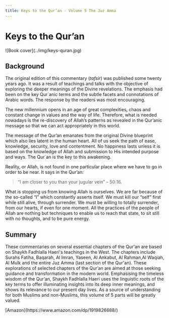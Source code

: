 ```yaml
---
title: Keys to the Qur’an - Volume 5 The Juz Amma
---
```


# Keys to the Qur’an

<div markdown="1" class="cover-image">
![Book cover](../img/keys-quran.jpg)
</div>

## Background

The original edition of this commentary (_tafsir_) was published some twenty years ago. It was a result of teachings and talks with the objective of exploring the deeper meanings of the Divine revelations. The emphasis had been on the key Qur`anic terms and the subtle facets and connotations of Arabic words. The response by the readers was most encouraging.

The new millennium opens in an age of great complexities, chaos and constant change in values and the way of life. Therefore, what is needed nowadays is the re-discovery of Allah’s patterns as revealed in the Qur’anic message so that we can act appropriately in this world.

The message of the Qur’an emanates from the original Divine blueprint which also lies latent in the human heart. All of us seek the path of ease, knowledge, security, love and contentment. No happiness lasts unless it is based on the knowledge of Allah and submission to His intended purpose and ways. The Qur`an is the key to this awakening.

Reality, or Allah, is not found in one particular place where we have to go in order to be near. It says in the Qur’an: 

> “I am closer to you than your jugular vein” – 50:16. 

What is stopping us from knowing Allah is ourselves. We are far because of the so-called “I” which constantly asserts itself. We must kill our “self” first while still alive, through surrender. We must be willing to totally surrender, from our hearts, if even for one moment. All the practices of the people of Allah are nothing but techniques to enable us to reach that state, to sit still with no thoughts, and to be pure energy.

## Summary

These commentaries on several essential chapters of the Qur'an are based on Shaykh Fadhlalla Haeri's teachings in the West. The chapters include Surahs Fatiha, Baqarah, Al Imran, Yaseen, Al Ankabut, Al Rahman,Al Waqiah, Al Mulk and the entire Juz Amma (last section of the Qur'an). These explorations of selected chapters of the Qur’an are aimed at those seeking guidance and transformation in the modern world. Emphasising the timeless wisdom of the Qur’an, Shaykh Fadhlalla Haeri uses the linguistic roots of the key terms to offer illuminating insights into its deep inner meanings, and shows its relevance to our present day lives. As a source of understanding for both Muslims and non-Muslims, this volume of 5 parts will be greatly valued.

<div markdown="3" class="purchase-link">
[Amazon](https://www.amazon.com/dp/1919826688/)
</div>





